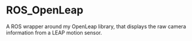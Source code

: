 ROS_OpenLeap
============

A ROS wrapper around my OpenLeap library, that displays the raw camera information from a LEAP motion sensor.
